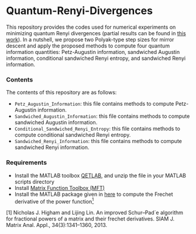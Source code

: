 # Quantum-Renyi-Divergences

This repository provides the codes used for numerical experiments on minimizing quantum Renyi divergences (partial results can be found in [this work](https://arxiv.org/abs/2109.06054)). In a nutshell, we propose two Polyak-type step sizes for mirror descent and apply the proposed methods to compute four quantum information quantities: Petz-Augustin information, sandwiched Augustin information, conditional sandwiched Renyi entropy, and sandwiched Renyi information.

### Contents
The contents of this repository are as follows:
- `Petz_Augustin_Information`: this file contains methods to compute Petz-Augustin information.
- `Sandwiched_Augustin_Information`: this file contains methods to compute sandwiched Augustin information.
- `Conditional_Sandwiched_Renyi_Entropy`: this file contains methods to compute conditional sandwiched Renyi entropy.
- `Sandwiched_Renyi_Information`: this file contains methods to compute sandwiched Renyi information.


### Requirements
- Install the MATLAB toolbox [QETLAB](http://www.qetlab.com/Main_Page), and unzip the file in your MATLAB scripts directory
- Install [Matrix Function Toolbox (MFT)](https://www.maths.manchester.ac.uk/~higham/mftoolbox/) 
- Install the MATLAB package given in [here](https://www.mathworks.com/matlabcentral/fileexchange/41621-fractional-matrix-powers-with-frechet-derivatives-and-condition-number-estimate) to compute the Frechet derivative of the power function[<sup>1</sup>](#refer-anchor-1)

<div id="refer-anchor-1"></div>
[1] Nicholas J. Higham and Lijing Lin. An improved Schur–Pad´e algorithm for fractional powers of a matrix and their frechet derivatives. SIAM J. Matrix Anal. Appl., 34(3):1341–1360, 2013.
